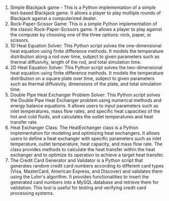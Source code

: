 1. Simple Blackjack game - This is a Python implementation of a simple text-based Blackjack game. It allows a player to play multiple rounds of Blackjack against a computerized dealer.
2. Rock-Paper-Scissor Game: This is a simple Python implementation of the classic Rock-Paper-Scissors game. It allows a player to play against the computer by choosing one of the three options: rock, paper, or scissors.
3. 1D Heat Equation Solver: This Python script solves the one-dimensional heat equation using finite difference methods. It models the temperature distribution along a rod over time, subject to given parameters such as thermal diffusivity, length of the rod, and total simulation time.
4. 2D Heat Equation Solver: This Python script solves the two-dimensional heat equation using finite difference methods. It models the temperature distribution on a square plate over time, subject to given parameters such as thermal diffusivity, dimensions of the plate, and total simulation time.
5. Double Pipe Heat Exchanger Problem Solver: This Python script solves the Double Pipe Heat Exchanger problem using numerical methods and energy balance equations. It allows users to input parameters such as inlet temperatures, mass flow rates, and specific heat capacities of the hot and cold fluids, and calculates the outlet temperatures and heat transfer rate.
6. Heat Exchanger Class: The HeatExchanger class is a Python implementation for modeling and optimizing heat exchangers. It allows users to define a heat exchanger with specific parameters such as inlet temperature, outlet temperature, heat capacity, and mass flow rate. The class provides methods to calculate the heat transfer within the heat exchanger and to optimize its operation to achieve a target heat transfer.
7. The Credit Card Generator and Validator is a Python script that generates random credit card numbers according to different card types (Visa, MasterCard, American Express, and Discover) and validates them using the Luhn's algorithm. It provides functionalities to insert the generated card numbers into a MySQL database and retrieve them for validation. This tool is useful for testing and verifying credit card processing systems.
